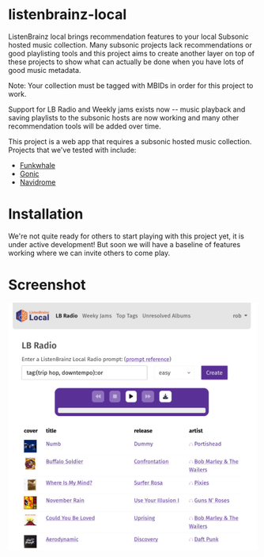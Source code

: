 # listenbrainz-local

ListenBrainz local brings recommendation features to your local Subsonic hosted music collection. Many subsonic projects
lack recommendations or good playlisting tools and this project aims to create another layer on top of these projects to show
what can actually be done when you have lots of good music metadata. 

Note: Your collection must be tagged with MBIDs in order for this project to work.

Support for LB Radio and Weekly jams exists now -- music playback and saving playlists to the subsonic hosts are now working and many other recommendation tools will be added over time. 

This project is a web app that requires a subsonic hosted music collection. Projects that we've tested with
include:

* [Funkwhale](https://www.funkwhale.audio/)
* [Gonic](https://github.com/sentriz/gonic)
* [Navidrome](https://www.navidrome.org/)

# Installation

We're not quite ready for others to start playing with this project yet, it is under active development! But soon we will have a baseline of features working where we can invite others to come play.

# Screenshot

![screenshot](/misc/lb-local-screenshot.png)
